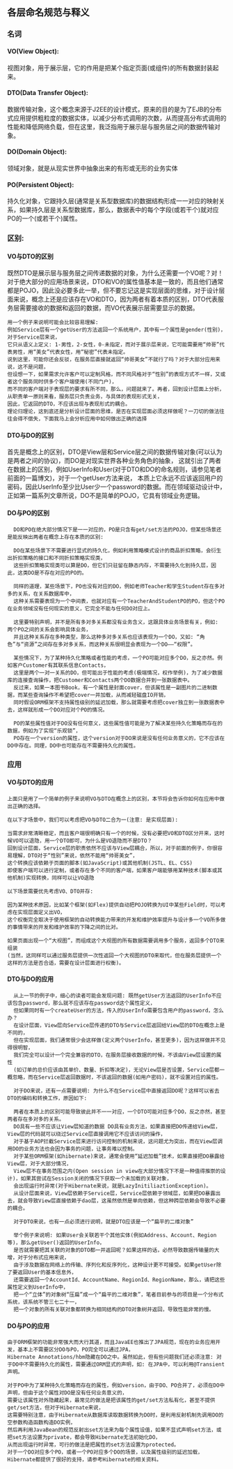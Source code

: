 ## 各层命名规范与释义

### 名词
#### VO(View Object):
  视图对象，用于展示层，它的作用是把某个指定页面(或组件)的所有数据封装起来。

#### DTO(Data Transfer Object):
  数据传输对象，这个概念来源于J2EE的设计模式，原来的目的是为了EJB的分布式应用提供粗粒度的数据实体，以减少分布式调用的次数，从而提高分布式调用的性能和降低网络负载，但在这里，我泛指用于展示层与服务层之间的数据传输对象。

#### DO(Domain Object):
  领域对象，就是从现实世界中抽象出来的有形或无形的业务实体

#### PO(Persistent Object):
  持久化对象，它跟持久层(通常是关系型数据库)的数据结构形成一一对应的映射关系，如果持久层是关系型数据库，那么，数据表中的每个字段(或若干个)就对应PO的一个(或若干个)属性。

### 区别:

#### VO与DTO的区别
  既然DTO是展示层与服务层之间传递数据的对象，为什么还需要一个VO呢？对！对于绝大部分的应用场景来说，DTO和VO的属性值基本是一致的，而且他们通常都是POJO，因此没必要多此一举，但不要忘记这是实现层面的思维，对于设计层面来说，概念上还是应该存在VO和DTO，因为两者有着本质的区别，DTO代表服务层需要接收的数据和返回的数据，而VO代表展示层需要显示的数据。
```
用一个例子来说明可能会比较容易理解:
例如Service层有一个getUser的方法返回一个系统用户，其中有一个属性是gender(性别)，对于Service层来说，
它只从语义上定义: 1-男性，2-女性，0-未指定，而对于展示层来说，它可能需要用“帅哥”代表男性，用“美女”代表女性，用“秘密”代表未指定。
说到这里，可能你还会反驳，在服务层直接就返回“帅哥美女”不就行了吗？对于大部分应用来说，这不是问题，
但设想一下，如果需求允许客户可以定制风格，而不同风格对于“性别”的表现方式不一样，又或者这个服务同时供多个客户端使用(不同门户)，
而不同的客户端对于表现层的要求有所不同，那么，问题就来了。再者，回到设计层面上分析，从职责单一原则来看，服务层只负责业务，与具体的表现形式无关，
因此，它返回的DTO，不应该出现与表现形式的耦合。
理论归理论，这到底还是分析设计层面的思维，是否在实现层面必须这样做呢？一刀切的做法往往会得不偿失，下面我马上会分析应用中如何做出正确的选择
```
#### DTO与DO的区别

首先是概念上的区别，DTO是View层和Service层之间的数据传输对象(可以认为是两者之间的协议)，而DO是对现实世界各种业务角色的抽象，
这就引出了两者在数据上的区别，例如UserInfo和User(对于DTO和DO的命名规则，请参见笔者前面的一篇博文)，对于一个getUser方法来说，
本质上它永远不应该返回用户的密码，因此UserInfo至少比User少一个password的数据。而在领域驱动设计中，正如第一篇系列文章所说，DO不是简单的POJO，它具有领域业务逻辑。

#### DO与PO的区别
```
  DO和PO在绝大部分情况下是一一对应的，PO是只含有get/set方法的POJO，但某些场景还是能反映出两者在概念上存在本质的区别:

  DO在某些场景下不需要进行显式的持久化，例如利用策略模式设计的商品折扣策略，会衍生出折扣策略的接口和不同折扣策略实现类，
  这些折扣策略实现类可以算是DO，但它们只驻留在静态内存，不需要持久化到持久层，因此，这类DO是不存在对应的PO的。

  同样的道理，某些场景下，PO也没有对应的DO，例如老师Teacher和学生Student存在多对多的关系，在关系数据库中，
  这种关系需要表现为一个中间表，也就对应有一个TeacherAndStudentPO的PO，但这个PO在业务领域没有任何现实的意义，它完全不能与任何DO对应上。

  这里要特别声明，并不是所有多对多关系都没有业务含义，这跟具体业务场景有关，例如: 两个PO之间的关系会影响具体业务，
  并且这种关系存在多种类型，那么这种多对多关系也应该表现为一个DO，又如: “角色”与“资源”之间存在多对多关系，而这种关系很明显会表现为一个DO——“权限”。

  某些情况下，为了某种持久化策略或者性能的考虑，一个PO可能对应多个DO，反之亦然。例如客户Customer有其联系信息Contacts，
  这里是两个一对一关系的DO，但可能出于性能的考虑(极端情况，权作举例)，为了减少数据库的连接查询操作，把Customer和Contacts两个DO数据合并到一张数据表中。
  反过来，如果一本图书Book，有一个属性是封面cover，但该属性是一副图片的二进制数据，而某些查询操作不希望把cover一并加载，从而减轻磁盘IO开销，
  同时假设ORM框架不支持属性级别的延迟加载，那么就需要考虑把cover独立到一张数据表中去，这样就形成一个DO对应对个PO的情况。

  PO的某些属性值对于DO没有任何意义，这些属性值可能是为了解决某些持久化策略而存在的数据，例如为了实现“乐观锁”，
  PO存在一个version的属性，这个version对于DO来说是没有任何业务意义的，它不应该在DO中存在。同理，DO中也可能存在不需要持久化的属性。
```

### 应用
#### VO与DTO的应用
  ```
  上面只是用了一个简单的例子来说明VO与DTO在概念上的区别，本节将会告诉你如何在应用中做出正确的选择。

  在以下才场景中，我们可以考虑把VO与DTO二合为一(注意: 是实现层面):

  当需求非常清晰稳定，而且客户端很明确只有一个的时候，没有必要把VO和DTO区分开来，这时候VO可以退隐，用一个DTO即可，为什么是VO退隐而不是DTO？
  回到设计层面，Service层的职责依然不应该与View层耦合，所以，对于前面的例子，你很容易理解，DTO对于“性别”来说，依然不能用“帅哥美女”，
  这个转换应该依赖于页面的脚本(如JavaScript)或其他机制(JSTL、EL、CSS)
  即使客户端可以进行定制，或者存在多个不同的客户端，如果客户端能够用某种技术(脚本或其他机制)实现转换，同样可以让VO退隐

  以下场景需要优先考虑VO、DTO并存:

  因为某种技术原因，比如某个框架(如Flex)提供自动把POJO转换为UI中某些Field时，可以考虑在实现层面定义出VO，
  这个权衡完全取决于使用框架的自动转换能力带来的开发和维护效率提升与设计多一个VO所多做的事情带来的开发和维护效率的下降之间的比对。

  如果页面出现一个“大视图”，而组成这个大视图的所有数据需要调用多个服务，返回多个DTO来组装
  (当然，这同样可以通过服务层提供一次性返回一个大视图的DTO来取代，但在服务层提供一个这样的方法是否合适，需要在设计层面进行权衡)。
  ```

#### DTO与DO的应用
```
  从上一节的例子中，细心的读者可能会发现问题: 既然getUser方法返回的UserInfo不应该包含password，那么就不应该存在password这个属性定义，
  但如果同时有一个createUser的方法，传入的UserInfo需要包含用户的password，怎么办？
  在设计层面，View层向Service层传递的DTO与Service层返回给View层的DTO在概念上是不同的，
  但在实现层面，我们通常很少会这样做(定义两个UserInfo，甚至更多)，因为这样做并不见得很明智，
  我们完全可以设计一个完全兼容的DTO，在服务层接收数据的时候，不该由View层设置的属性
  (如订单的总价应该由其单价、数量、折扣等决定)，无论View层是否设置，Service层都一概忽略，而在Service层返回数据时，不该返回的数据(如用户密码)，就不设置对应的属性。

  对于DO来说，还有一点需要说明: 为什么不在Service层中直接返回DO呢？这样可以省去DTO的编码和转换工作，原因如下:

  两者在本质上的区别可能导致彼此并不一一对应，一个DTO可能对应多个DO，反之亦然，甚至两者存在多对多的关系。
  DO具有一些不应该让View层知道的数据 DO具有业务方法，如果直接把DO传递给View层，View层的代码就可以绕过Service层直接调用它不应该访问的操作，
  对于基于AOP拦截Service层来进行访问控制的机制来说，这问题尤为突出，而在View层调用DO的业务方法也会因为事务的问题，让事务难以控制。
  对于某些ORM框架(如hibernate)来说，通常会使用“延迟加载”技术，如果直接把DO暴露给View层，对于大部分情况，
  View层不在事务范围之内(Open session in view在大部分情况下不是一种值得推崇的设计)，如果其尝试在Session关闭的情况下获取一个未加载的关联对象，
  会出现运行时异常(对于Hibernate来说，就是LazyInitiliaztionException)。
  从设计层面来说，View层依赖于Service层，Service层依赖于领域层，如果把DO暴露出去，就会导致View层直接依赖于dao层，这虽然依然是单向依赖，但这种跨层依赖会导致不必要的耦合。

  对于DTO来说，也有一点必须进行说明，就是DTO应该是一个“扁平的二维对象”

  举个例子来说明: 如果User会关联若干个其他实体(例如Address、Account、Region等)，那么getUser()返回的UserInfo，
  是否就需要把其关联的对象的DTO都一并返回呢？如果这样的话，必然导致数据传输量的大增，对于分布式应用来说，
  由于涉及数据在网络上的传输、序列化和反序列化，这种设计更不可接受。如果getUser除了要返回User的基本信息外，
  还需要返回一个AccountId、AccountName、RegionId、RegionName，那么，请把这些属性定义到UserInfo中，
  把一个“立体”的对象树“压扁”成一个“扁平的二维对象”，笔者目前参与的项目是一个分布式系统，该系统不管三七二十一，
  把一个对象的所有关联对象都转换为相同结构的DTO对象树并返回，导致性能非常的慢。
```


#### DO与PO的应用
```
由于ORM框架的功能非常强大而大行其道，而且JavaEE也推出了JPA规范，现在的业务应用开发，基本上不需要区分DO与PO，PO完全可以通过JPA，
Hibernate Annotations/hbm隐藏在DO之中。虽然如此，但有些问题我们还必须注意: 对于DO中不需要持久化的属性，需要通过ORM显式的声明，如: 在JPA中，可以利用@Transient声明。

对于PO中为了某种持久化策略而存在的属性，例如version，由于DO、PO合并了，必须在DO中声明，但由于这个属性对DO是没有任何业务意义的，
需要让该属性对外隐藏起来，最常见的做法是把该属性的get/set方法私有化，甚至不提供get/set方法，但对于Hibernate来说，
这需要特别注意，由于Hibernate从数据库读取数据转换为DO时，是利用反射机制先调用DO的空参数构造函数构造DO实例，
然后再利用JavaBean的规范反射出set方法来为每个属性设值，如果不显式声明set方法，或把set方法设置为private，都会导致Hibernate无法初始化DO，
从而出现运行时异常，可行的做法是把属性的set方法设置为protected。
对于一个DO对应多个PO，或者一个PO对应多个DO的场景，以及属性级别的延迟加载，Hibernate都提供了很好的支持，请参考Hibernate的相关资料。
```
